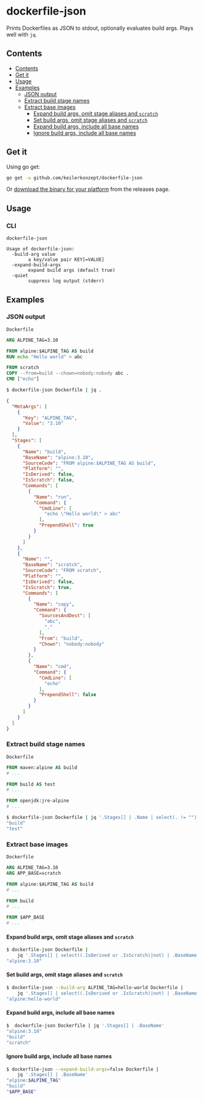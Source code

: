 # dockerfile-json

Prints Dockerfiles as JSON to stdout, optionally evaluates build args. Plays well with `jq`.

## Contents

- [Contents](#contents)
- [Get it](#get-it)
- [Usage](#usage)
- [Examples](#examples)
  - [JSON output](#json-output)
  - [Extract build stage names](#extract-build-stage-names)
  - [Extract base images](#extract-base-images)
    - [Expand build args, omit stage aliases and `scratch`](#expand-build-args-omit-stage-aliases-and-scratch)
    - [Set build args, omit stage aliases and `scratch`](#set-build-args-omit-stage-aliases-and-scratch)
    - [Expand build args, include all base names](#expand-build-args-include-all-base-names)
    - [Ignore build args, include all base names](#ignore-build-args-include-all-base-names)

## Get it

Using go get:

```bash
go get -u github.com/keilerkonzept/dockerfile-json
```

Or [download the binary for your platform](https://github.com/keilerkonzept/dockerfile-json/releases/latest) from the releases page.

## Usage

### CLI

```text
dockerfile-json

Usage of dockerfile-json:
  -build-arg value
    	a key/value pair KEY[=VALUE]
  -expand-build-args
    	expand build args (default true)
  -quiet
    	suppress log output (stderr)
```

## Examples

### JSON output

`Dockerfile`
```Dockerfile
ARG ALPINE_TAG=3.10

FROM alpine:$ALPINE_TAG AS build
RUN echo "Hello world" > abc

FROM scratch
COPY --from=build --chown=nobody:nobody abc .
CMD ["echo"]
```

```sh
$ dockerfile-json Dockerfile | jq .
```
```json
{
  "MetaArgs": [
    {
      "Key": "ALPINE_TAG",
      "Value": "3.10"
    }
  ],
  "Stages": [
    {
      "Name": "build",
      "BaseName": "alpine:3.10",
      "SourceCode": "FROM alpine:$ALPINE_TAG AS build",
      "Platform": "",
      "IsDerived": false,
      "IsScratch": false,
      "Commands": [
        {
          "Name": "run",
          "Command": {
            "CmdLine": [
              "echo \"Hello world\" > abc"
            ],
            "PrependShell": true
          }
        }
      ]
    },
    {
      "Name": "",
      "BaseName": "scratch",
      "SourceCode": "FROM scratch",
      "Platform": "",
      "IsDerived": false,
      "IsScratch": true,
      "Commands": [
        {
          "Name": "copy",
          "Command": {
            "SourcesAndDest": [
              "abc",
              "."
            ],
            "From": "build",
            "Chown": "nobody:nobody"
          }
        },
        {
          "Name": "cmd",
          "Command": {
            "CmdLine": [
              "echo"
            ],
            "PrependShell": false
          }
        }
      ]
    }
  ]
}
```

### Extract build stage names

`Dockerfile`
```Dockerfile
FROM maven:alpine AS build
# ...

FROM build AS test
# ...

FROM openjdk:jre-alpine
# ...
```

```sh
$ dockerfile-json Dockerfile | jq '.Stages[] | .Name | select(. != "")'
"build"
"test"
```

### Extract base images

`Dockerfile`
```Dockerfile
ARG ALPINE_TAG=3.10
ARG APP_BASE=scratch

FROM alpine:$ALPINE_TAG AS build
# ...

FROM build
# ...

FROM $APP_BASE
# ...
```

#### Expand build args, omit stage aliases and `scratch`

```sh
$ dockerfile-json Dockerfile |
    jq '.Stages[] | select((.IsDerived or .IsScratch)|not) | .BaseName'
"alpine:3.10"
```

#### Set build args, omit stage aliases and `scratch`

```sh
$ dockerfile-json --build-arg ALPINE_TAG=hello-world Dockerfile |
    jq '.Stages[] | select((.IsDerived or .IsScratch)|not) | .BaseName'
"alpine:hello-world"
```

#### Expand build args, include all base names

```sh
$  dockerfile-json Dockerfile | jq '.Stages[] | .BaseName'
"alpine:3.10"
"build"
"scratch"
```

#### Ignore build args, include all base names

```sh
$ dockerfile-json --expand-build-args=false Dockerfile |
    jq '.Stages[] | .BaseName'
"alpine:$ALPINE_TAG"
"build"
"$APP_BASE"
```
